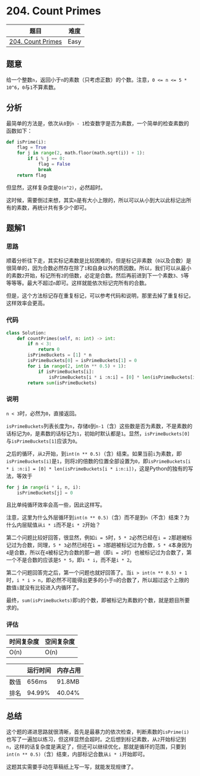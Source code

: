 # 204. Count Primes

| 题目 | 难度 |
| ---- | ---- |
| [204. Count Primes](https://leetcode.com/problems/count-primes/) | Easy |

## 题意

给一个整数`n`，返回小于`n`的素数（只考虑正数）的个数。注意，`0 <= n <= 5 * 10^6`，`0`与`1`不算素数。

## 分析

最简单的方法是，依次从`0`到`n - 1`检查数字是否为素数，一个简单的检查素数的函数如下：

```python
def isPrime(i):
    flag = True
    for j in range(2, math.floor(math.sqrt(i)) + 1):
        if i % j == 0:
            flag = False
            break
    return flag
```

但显然，这样复杂度是`O(n^2)`，必然超时。

这时候，需要倒过来想，其实`n`是有大小上限的，所以可以从小到大以此标记出所有的素数，再统计共有多少个即可。

## 题解1

### 思路

顺着分析往下走，其实标记素数是比较困难的，但是标记非素数（`0`以及合数）是很简单的，因为合数必然存在除了`1`和自身以外的质因数。所以，我们可以从最小的素数`2`开始，标记所有`2`的倍数，必定是合数。然后再前进到下一个素数`3`、`5`等等等等。最大不超过`n`即可。这样就能依次标记完所有的合数。

但是，这个方法标记存在重复标记，可以参考代码和说明，那里去掉了重复标记，这样效率会更高。

### 代码

```python
class Solution:
    def countPrimes(self, n: int) -> int:
        if n < 3:
            return 0
        isPrimeBuckets = [1] * n
        isPrimeBuckets[0] = isPrimeBuckets[1] = 0
        for i in range(2, int(n ** 0.5) + 1):
            if isPrimeBuckets[i]:
                isPrimeBuckets[i * i :n:i] = [0] * len(isPrimeBuckets[i * i:n:i])
        return sum(isPrimeBuckets)
```

### 说明

`n < 3`时，必然为`0`，直接返回。

`isPrimeBuckets`列表长度为`n`，存储`0`到`n-1`（含）这些数是否为素数，不是素数的话标记为`0`，是素数的话标记为`1`，初始时默认都是`1`。显然，`isPrimeBuckets[0]`与`isPrimeBuckets[1]`应该为`0`。

之后的循环，从`2`开始，到`int(n ** 0.5)`（含）结束。如果当前`i`为素数，即`isPrimeBuckets[i]`是`1`，则将`2`的倍数的位置全部设置为`0`，即`isPrimeBuckets[i * i :n:i] = [0] * len(isPrimeBuckets[i * i:n:i])`，这是Python的独有的写法，等效于
```python
for j in range(i * i, n, i):
    isPrimeBuckets[j] = 0
```
且比单纯循环效率会高一些，因此这样写。

注意，这里为什么外层循环到`int(n ** 0.5)`（含）而不是到`n`（不含）结束？为什么内层赋值从`i * i`而不是`i * 2`开始？

第二个问题比较好回答，很显然，例如`i = 5`时，`5 * 2`必然已经在`i = 2`那趟被标记过为合数，同理，`5 * 3`必然已经在`i = 3`那趟被标记过为合数，`5 * 4`本身因为`4`是合数，所以在`4`被标记为合数的那一趟（即`i = 2`时）也被标记过为合数了，第一个不是合数的应该是`5 * 5`，即`i * i`，而不是`i * 2`。

第二个问题回答完之后，第一个问题也就好回答了。当`i > int(n ** 0.5) + 1`时，`i * i > n`，即必然不可能得出更多的小于`n`的合数了，所以超过这个上限的数值`i`就没有比较进入内循环了。

最终，`sum(isPrimeBuckets)`即`1`的个数，即被标记为素数的个数，就是题目所要求的。

### 评估

| 时间复杂度 | 空间复杂度 |
| ---- | ---- |
| O(n) | O(n) |

| | 运行时间 | 内存占用 |
| ---- | ---- | ---- |
| 数值 | 656ms | 91.8MB |
| 排名 | 94.99% | 40.04% |

## 总结

这个题的递进思路就很清晰，首先是最暴力的依次检查，判断素数的`isPrime(i)`也写了一遍加以练习，但这样显然会超时。之后想到标记素数，从`2`开始标记到`n`，这样的话复杂度是满足了，但还可以继续优化，那就是循环的范围，只要到`int(n ** 0.5)`（含）结束，内部标记合数从`i * i`开始即可。

这题其实需要手动在草稿纸上写一写，就能发现规律了。
